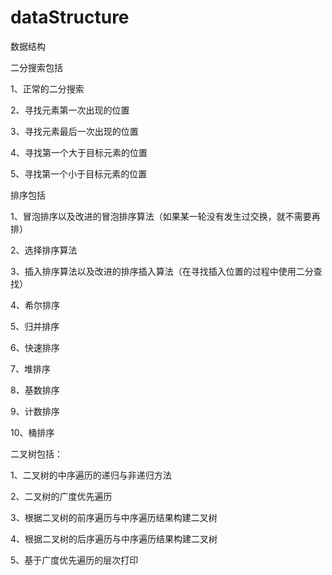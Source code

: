 # dataStructure
数据结构

二分搜索包括

1、正常的二分搜索

2、寻找元素第一次出现的位置

3、寻找元素最后一次出现的位置

4、寻找第一个大于目标元素的位置

5、寻找第一个小于目标元素的位置

排序包括

1、冒泡排序以及改进的冒泡排序算法（如果某一轮没有发生过交换，就不需要再排）
       
2、选择排序算法

3、插入排序算法以及改进的排序插入算法（在寻找插入位置的过程中使用二分查找）

4、希尔排序

5、归并排序

6、快速排序

7、堆排序

8、基数排序

9、计数排序

10、桶排序

二叉树包括：

1、二叉树的中序遍历的递归与非递归方法

2、二叉树的广度优先遍历

3、根据二叉树的前序遍历与中序遍历结果构建二叉树

4、根据二叉树的后序遍历与中序遍历结果构建二叉树

5、基于广度优先遍历的层次打印
